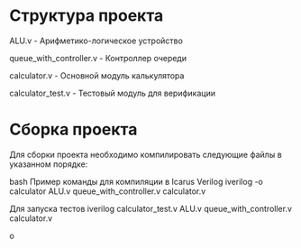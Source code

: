 # Структура проекта
ALU.v - Арифметико-логическое устройство

queue_with_controller.v - Контроллер очереди

calculator.v - Основной модуль калькулятора

calculator_test.v - Тестовый модуль для верификации

# Сборка проекта
Для сборки проекта необходимо компилировать следующие файлы в указанном порядке:

bash
Пример команды для компиляции в Icarus Verilog
iverilog -o calculator ALU.v queue_with_controller.v calculator.v

Для запуска тестов
iverilog calculator_test.v ALU.v queue_with_controller.v calculator.v



o   